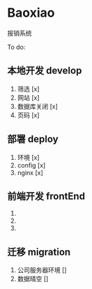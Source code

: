 # Baoxiao
报销系统

To do: 
## 本地开发 develop
1. 筛选 [x]
2. 网站 [x]
3. 数据库关闭 [x]
4. 页码 [x]


## 部署 deploy
1. 环境 [x]
2. config [x]
3. nginx [x]



## 前端开发 frontEnd
1. 
2. 
3. 


## 迁移 migration
1. 公司服务器环境 []
2. 数据晴空 []